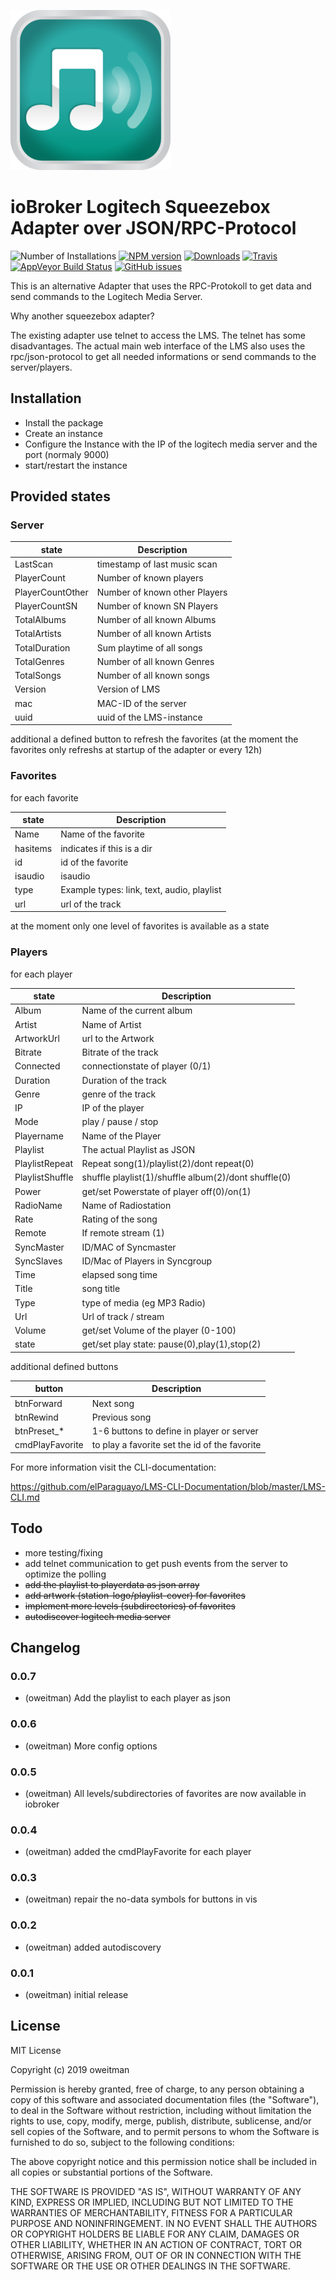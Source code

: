 ![Logo](admin/squeezeboxrpc.png)

# ioBroker Logitech Squeezebox Adapter over JSON/RPC-Protocol

![Number of Installations](http://iobroker.live/badges/squeezeboxrpc-installed.svg)
[![NPM version](http://img.shields.io/npm/v/iobroker.squeezeboxrpc.svg)](https://www.npmjs.com/package/iobroker.squeezeboxrpc) 
[![Downloads](https://img.shields.io/npm/dm/iobroker.squeezeboxrpc.svg)](https://www.npmjs.com/package/iobroker.squeezeboxrpc)
[![Travis](https://img.shields.io/travis/oweitman/ioBroker.squeezeboxrpc.svg)](https://travis-ci.org/oweitman/ioBroker.squeezeboxrpc/) 
[![AppVeyor Build Status](https://img.shields.io/appveyor/ci/oweitman/iobroker-squeezeboxrpc.svg)](https://ci.appveyor.com/project/oweitman/iobroker-squeezeboxrpc) 
[![GitHub issues](https://img.shields.io/github/issues/oweitman/ioBroker.squeezeboxrpc.svg)](https://github.com/oweitman/ioBroker.squeezeboxrpc/issues)

This is an alternative Adapter that uses the RPC-Protokoll to get data and send commands to the Logitech Media Server.

Why another squeezebox adapter?

The existing adapter use telnet to access the LMS. The telnet has some disadvantages.
The actual main web interface of the LMS also uses the rpc/json-protocol to get all needed informations or send commands to the server/players.

## Installation

- Install the package
- Create an instance
- Configure the Instance with the IP of the logitech media server and the port (normaly 9000)
- start/restart the instance

## Provided states

### Server 

| state             | Description                    | 
| ----------------- | ------------------------------ | 
| LastScan          | timestamp of last music scan         |
| PlayerCount       | Number of known players        |
| PlayerCountOther  | Number of known other Players  |
| PlayerCountSN     | Number of known SN Players     |
| TotalAlbums       | Number of all known Albums     |
| TotalArtists      | Number of all known Artists    |
| TotalDuration     | Sum  playtime of all songs      |
| TotalGenres       | Number of all known Genres     |
| TotalSongs        | Number of all known songs      |
| Version           | Version of LMS                 |
| mac               | MAC-ID of the server           |
| uuid              | uuid of the LMS-instance       |

additional a defined button to refresh the favorites 
(at the moment the favorites only refreshs at startup of the adapter or every 12h)    

### Favorites

for each favorite

 state             | Description                     
 ----------------- | ------------------------------  
 Name              | Name of the favorite           
 hasitems          | indicates if this is a dir     
 id                | id of the favorite             
 isaudio           | isaudio                        
 type              | Example types: link, text, audio, playlist     
 url               | url of the track               

at the moment only one level of favorites is available as a state

### Players

for each player

 state             | Description                                            
 ----------------- | -----------------------------------------------------  
 Album             | Name of the current album                             
 Artist            | Name of Artist                                        
 ArtworkUrl        | url to the Artwork                                    
 Bitrate           | Bitrate of the track                                  
 Connected         | connectionstate of player (0/1)                       
 Duration          | Duration of the track                                 
 Genre             | genre of the track                                    
 IP                | IP of the player                                      
 Mode              | play / pause / stop                                   
 Playername        | Name of the Player                                    
 Playlist          | The actual Playlist as JSON
 PlaylistRepeat    | Repeat song(1)/playlist(2)/dont repeat(0)             
 PlaylistShuffle   | shuffle playlist(1)/shuffle album(2)/dont shuffle(0)  
 Power             | get/set Powerstate of player off(0)/on(1)             
 RadioName         | Name of Radiostation                                  
 Rate              | Rating of the song                                    
 Remote            | If remote stream (1)                                  
 SyncMaster        | ID/MAC of Syncmaster                                  
 SyncSlaves        | ID/Mac of Players in Syncgroup                        
 Time              | elapsed song time                                     
 Title             | song title                                            
 Type              | type of media (eg MP3 Radio)                          
 Url               | Url of track / stream                                 
 Volume            | get/set Volume of the player (0-100)                  
 state             | get/set play state: pause(0),play(1),stop(2)          

additional defined buttons 

 button            | Description                                    
 ----------------- | ---------------------------------------------  
 btnForward        | Next song                                     
 btnRewind         | Previous song                                 
 btnPreset_*       | 1-6 buttons to define in player or server     
 cmdPlayFavorite   | to play a favorite set the id of the favorite

For more information visit the CLI-documentation:

https://github.com/elParaguayo/LMS-CLI-Documentation/blob/master/LMS-CLI.md

## Todo

* more testing/fixing
* add telnet communication to get push events from the server to optimize the polling
* ~~add the playlist to playerdata as json array~~
* ~~add artwork (station-logo/playlist-cover) for favorites~~
* ~~implement more levels (subdirectories) of favorites~~
* ~~autodiscover logitech media server~~

## Changelog

### 0.0.7
* (oweitman) Add the playlist to each player as json
### 0.0.6
* (oweitman) More config options
### 0.0.5
* (oweitman) All levels/subdirectories of favorites are now available in iobroker
### 0.0.4
* (oweitman) added the cmdPlayFavorite for each player 
### 0.0.3
* (oweitman) repair the no-data symbols for buttons in vis 
### 0.0.2
* (oweitman) added autodiscovery
### 0.0.1
* (oweitman) initial release

## License
MIT License

Copyright (c) 2019 oweitman

Permission is hereby granted, free of charge, to any person obtaining a copy
of this software and associated documentation files (the "Software"), to deal
in the Software without restriction, including without limitation the rights
to use, copy, modify, merge, publish, distribute, sublicense, and/or sell
copies of the Software, and to permit persons to whom the Software is
furnished to do so, subject to the following conditions:

The above copyright notice and this permission notice shall be included in all
copies or substantial portions of the Software.

THE SOFTWARE IS PROVIDED "AS IS", WITHOUT WARRANTY OF ANY KIND, EXPRESS OR
IMPLIED, INCLUDING BUT NOT LIMITED TO THE WARRANTIES OF MERCHANTABILITY,
FITNESS FOR A PARTICULAR PURPOSE AND NONINFRINGEMENT. IN NO EVENT SHALL THE
AUTHORS OR COPYRIGHT HOLDERS BE LIABLE FOR ANY CLAIM, DAMAGES OR OTHER
LIABILITY, WHETHER IN AN ACTION OF CONTRACT, TORT OR OTHERWISE, ARISING FROM,
OUT OF OR IN CONNECTION WITH THE SOFTWARE OR THE USE OR OTHER DEALINGS IN THE
SOFTWARE.
